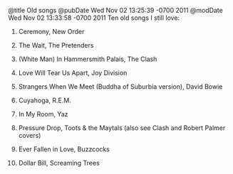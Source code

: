 @title Old songs
@pubDate Wed Nov 02 13:25:39 -0700 2011
@modDate Wed Nov 02 13:33:58 -0700 2011
Ten old songs I still love:

1. Ceremony, New Order

2. The Wait, The Pretenders

3. (White Man) In Hammersmith Palais, The Clash

4. Love Will Tear Us Apart, Joy Division

5. Strangers When We Meet (Buddha of Suburbia version), David Bowie

6. Cuyahoga, R.E.M.

7. In My Room, Yaz

8. Pressure Drop, Toots & the Maytals (also see Clash and Robert Palmer covers)

9. Ever Fallen in Love, Buzzcocks

10. Dollar Bill, Screaming Trees
